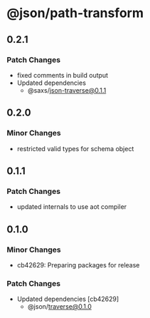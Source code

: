 # @json/path-transform

## 0.2.1

### Patch Changes

- fixed comments in build output
- Updated dependencies
  - @saxs/json-traverse@0.1.1

## 0.2.0

### Minor Changes

- restricted valid types for schema object

## 0.1.1

### Patch Changes

- updated internals to use aot compiler

## 0.1.0

### Minor Changes

- cb42629: Preparing packages for release

### Patch Changes

- Updated dependencies [cb42629]
  - @json/traverse@0.1.0
